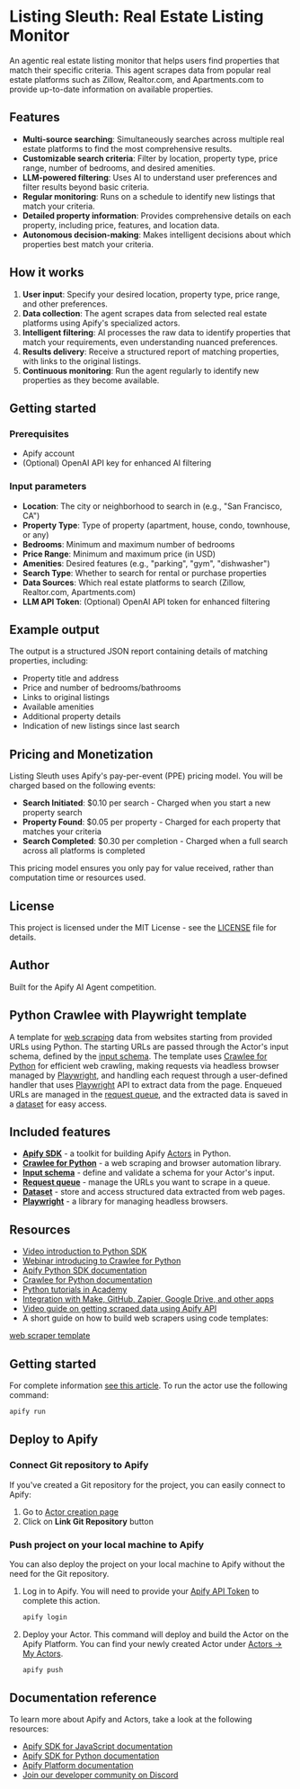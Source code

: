 # Listing Sleuth: Real Estate Listing Monitor

An agentic real estate listing monitor that helps users find properties that match their specific criteria. This agent scrapes data from popular real estate platforms such as Zillow, Realtor.com, and Apartments.com to provide up-to-date information on available properties.

## Features

- **Multi-source searching**: Simultaneously searches across multiple real estate platforms to find the most comprehensive results.
- **Customizable search criteria**: Filter by location, property type, price range, number of bedrooms, and desired amenities.
- **LLM-powered filtering**: Uses AI to understand user preferences and filter results beyond basic criteria.
- **Regular monitoring**: Runs on a schedule to identify new listings that match your criteria.
- **Detailed property information**: Provides comprehensive details on each property, including price, features, and location data.
- **Autonomous decision-making**: Makes intelligent decisions about which properties best match your criteria.

## How it works

1. **User input**: Specify your desired location, property type, price range, and other preferences.
2. **Data collection**: The agent scrapes data from selected real estate platforms using Apify's specialized actors.
3. **Intelligent filtering**: AI processes the raw data to identify properties that match your requirements, even understanding nuanced preferences.
4. **Results delivery**: Receive a structured report of matching properties, with links to the original listings.
5. **Continuous monitoring**: Run the agent regularly to identify new properties as they become available.

## Getting started

### Prerequisites

- Apify account
- (Optional) OpenAI API key for enhanced AI filtering

### Input parameters

- **Location**: The city or neighborhood to search in (e.g., "San Francisco, CA")
- **Property Type**: Type of property (apartment, house, condo, townhouse, or any)
- **Bedrooms**: Minimum and maximum number of bedrooms
- **Price Range**: Minimum and maximum price (in USD)
- **Amenities**: Desired features (e.g., "parking", "gym", "dishwasher")
- **Search Type**: Whether to search for rental or purchase properties
- **Data Sources**: Which real estate platforms to search (Zillow, Realtor.com, Apartments.com)
- **LLM API Token**: (Optional) OpenAI API token for enhanced filtering

## Example output

The output is a structured JSON report containing details of matching properties, including:

- Property title and address
- Price and number of bedrooms/bathrooms
- Links to original listings
- Available amenities
- Additional property details
- Indication of new listings since last search

## Pricing and Monetization

Listing Sleuth uses Apify's pay-per-event (PPE) pricing model. You will be charged based on the following events:

- **Search Initiated**: $0.10 per search - Charged when you start a new property search
- **Property Found**: $0.05 per property - Charged for each property that matches your criteria
- **Search Completed**: $0.30 per completion - Charged when a full search across all platforms is completed

This pricing model ensures you only pay for value received, rather than computation time or resources used.

## License

This project is licensed under the MIT License - see the [LICENSE](LICENSE) file for details.

## Author

Built for the Apify AI Agent competition.

## Python Crawlee with Playwright template

A template for [web scraping](https://apify.com/web-scraping) data from websites starting from provided URLs using Python. The starting URLs are passed through the Actor's input schema, defined by the [input schema](https://docs.apify.com/platform/actors/development/input-schema). The template uses [Crawlee for Python](https://crawlee.dev/python) for efficient web crawling, making requests via headless browser managed by [Playwright](https://playwright.dev/python/), and handling each request through a user-defined handler that uses [Playwright](https://playwright.dev/python/) API to extract data from the page. Enqueued URLs are managed in the [request queue](https://crawlee.dev/python/api/class/RequestQueue), and the extracted data is saved in a [dataset](https://crawlee.dev/python/api/class/Dataset) for easy access.

## Included features

- **[Apify SDK](https://docs.apify.com/sdk/python/)** - a toolkit for building Apify [Actors](https://apify.com/actors) in Python.
- **[Crawlee for Python](https://crawlee.dev/python/)** - a web scraping and browser automation library.
- **[Input schema](https://docs.apify.com/platform/actors/development/input-schema)** - define and validate a schema for your Actor's input.
- **[Request queue](https://crawlee.dev/python/api/class/RequestQueue)** - manage the URLs you want to scrape in a queue.
- **[Dataset](https://crawlee.dev/python/api/class/Dataset)** - store and access structured data extracted from web pages.
- **[Playwright](https://playwright.dev/python/)** - a library for managing headless browsers.

## Resources

- [Video introduction to Python SDK](https://www.youtube.com/watch?v=C8DmvJQS3jk)
- [Webinar introducing to Crawlee for Python](https://www.youtube.com/live/ip8Ii0eLfRY)
- [Apify Python SDK documentation](https://docs.apify.com/sdk/python/)
- [Crawlee for Python documentation](https://crawlee.dev/python/docs/quick-start)
- [Python tutorials in Academy](https://docs.apify.com/academy/python)
- [Integration with Make, GitHub, Zapier, Google Drive, and other apps](https://apify.com/integrations)
- [Video guide on getting scraped data using Apify API](https://www.youtube.com/watch?v=ViYYDHSBAKM)
- A short guide on how to build web scrapers using code templates:

[web scraper template](https://www.youtube.com/watch?v=u-i-Korzf8w)


## Getting started

For complete information [see this article](https://docs.apify.com/platform/actors/development#build-actor-locally). To run the actor use the following command:

```bash
apify run
```

## Deploy to Apify

### Connect Git repository to Apify

If you've created a Git repository for the project, you can easily connect to Apify:

1. Go to [Actor creation page](https://console.apify.com/actors/new)
2. Click on **Link Git Repository** button

### Push project on your local machine to Apify

You can also deploy the project on your local machine to Apify without the need for the Git repository.

1. Log in to Apify. You will need to provide your [Apify API Token](https://console.apify.com/account/integrations) to complete this action.

    ```bash
    apify login
    ```

2. Deploy your Actor. This command will deploy and build the Actor on the Apify Platform. You can find your newly created Actor under [Actors -> My Actors](https://console.apify.com/actors?tab=my).

    ```bash
    apify push
    ```

## Documentation reference

To learn more about Apify and Actors, take a look at the following resources:

- [Apify SDK for JavaScript documentation](https://docs.apify.com/sdk/js)
- [Apify SDK for Python documentation](https://docs.apify.com/sdk/python)
- [Apify Platform documentation](https://docs.apify.com/platform)
- [Join our developer community on Discord](https://discord.com/invite/jyEM2PRvMU)
